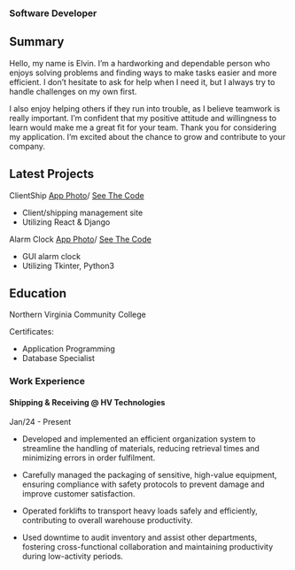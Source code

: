 ### Software Developer

## Summary
Hello, my name is Elvin. I’m a hardworking and dependable person who enjoys solving problems and finding ways to make tasks easier and more efficient. I don’t hesitate to ask for help when I need it, but I always try to handle challenges on my own first.

I also enjoy helping others if they run into trouble, as I believe teamwork is really important. I’m confident that my positive attitude and willingness to learn would make me a great fit for your team. Thank you for considering my application. I’m excited about the chance to grow and contribute to your company.


## Latest Projects 
ClientShip [App Photo](/assets.img/IMG_9447.jpeg)/
[See The Code](https://github.com/El-Bean01/Clientship)
- Client/shipping management site
- Utilizing React & Django


Alarm Clock [App Photo](/assets.img/IMG_9447.jpeg)/
[See The Code](https://github.com/El-Bean01/tkinter-alarm.git)
- GUI alarm clock
- Utilizing Tkinter, Python3


## Education
Northern Virginia 
Community College

Certificates:
- Application Programming 
- Database Specialist



### Work Experience 
#### Shipping & Receiving @ HV Technologies
Jan/24 - Present
- Developed and implemented an efficient organization system to streamline the handling of materials,
reducing retrieval times and minimizing errors in order fulfilment.

- Carefully managed the packaging of sensitive, high-value equipment, ensuring compliance with safety
protocols to prevent damage and improve customer satisfaction.

- Operated forklifts to transport heavy loads safely and efficiently, contributing to overall warehouse
productivity.

- Used downtime to audit inventory and assist other departments, fostering cross-functional collaboration
and maintaining productivity during low-activity periods.
